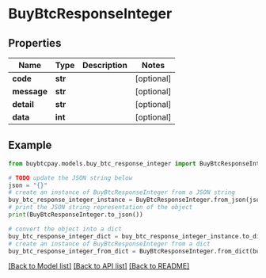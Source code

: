 # BuyBtcResponseInteger


## Properties

Name | Type | Description | Notes
------------ | ------------- | ------------- | -------------
**code** | **str** |  | [optional] 
**message** | **str** |  | [optional] 
**detail** | **str** |  | [optional] 
**data** | **int** |  | [optional] 

## Example

```python
from buybtcpay.models.buy_btc_response_integer import BuyBtcResponseInteger

# TODO update the JSON string below
json = "{}"
# create an instance of BuyBtcResponseInteger from a JSON string
buy_btc_response_integer_instance = BuyBtcResponseInteger.from_json(json)
# print the JSON string representation of the object
print(BuyBtcResponseInteger.to_json())

# convert the object into a dict
buy_btc_response_integer_dict = buy_btc_response_integer_instance.to_dict()
# create an instance of BuyBtcResponseInteger from a dict
buy_btc_response_integer_from_dict = BuyBtcResponseInteger.from_dict(buy_btc_response_integer_dict)
```
[[Back to Model list]](../README.md#documentation-for-models) [[Back to API list]](../README.md#documentation-for-api-endpoints) [[Back to README]](../README.md)


